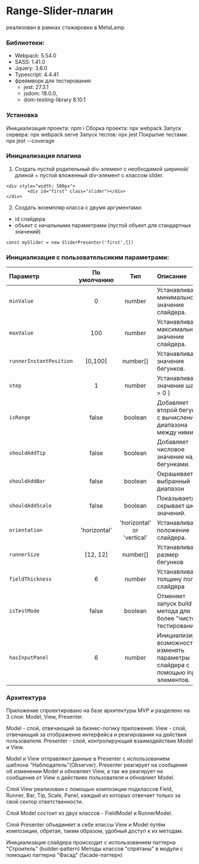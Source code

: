 # Range-Slider-плагин
реализован в рамках стажировки в MetaLamp

[Демо-страница]: (https://makarenkovdo.github.io/range-slider/dist/)


### Библиотеки:

* Webpack: 5.54.0
* SASS: 1.41.0
* Jquery: 3.6.0
* Typescript: 4.4.41
* фреймворк для тестирования 
    - jest: 27.3.1
    - jsdom: 18.0.0,
    - dom-testing-library 8.10.1

### Установка
Инициализация проекта: npm i
Сборка проекта: npx webpack
Запуск сервера: npx webpack serve
Запуск тестов: npx jest
Покрытие тестами: npx jest --coverage

### Инициализация плагина
1) Создать пустой родительный div-элемент с необходимой шириной/длиной + пустой вложенный div-элемент с классом slider.
```
<div style="width: 500px">
        <div id="first" class="slider"></div>
</div>
```
2) Создать экземпляр класса c двумя аргументами:
- id слайдера
- объект с начальными параметрами (пустой объект для стандартных значений)
```
const mySlider = new SliderPresenter('first',{})
```

### Инициализация с пользовательсиким параметрами:

| Параметр                            | По умолчанию | Тип     | Описание                                                                                     |
|:------------------------------------|:------------:|:-------:|:---------------------------------------------------------------------------------------------|
| ```minValue```               | 0            | number  | Устанавливает минимальное значение слайдера.                                                 |
| ```maxValue```               | 100         | number  | Устанавливает максимальное значение слайдера.                                                |
| ```runnerInstantPosition```             | [0,100]          | number[]  | Устанавливает значения бегунков.                                                       |
| ```step```             | 1            | number  | Устанавливает значение шага ( > 0 )     |
| ```isRange```         | false        | boolean | Добавляет второй бегунок с вычислением диапазона между ними.                                                          |
| ```shouldAddTip```             | false         | boolean | Добавляет числовое значение над бегунками.                                                  |
| ```shouldAddBar```        | false        | boolean | Окрашивает выбранный диапазон                                                                     
| ```shouldAddScale```           | false        | boolean | Показывает/скрывает шкалу значений.                                                          
| ```orientation```     | 'horizontal'        | 'horizontal' or 'vertical' | Устанавливает положение слайдера.     
| ```runnerSize```     | [12, 12]        | number[] | Устанавливает размер бегунков
| ```fieldThickness```     | 6       | number | Устанавливает толщину поля слайдера
| ```isTestMode```     | false       | boolean | Отменяет запуск build-метода для более "чистого" тестирования
| ```hasInputPanel```     | 6       | number | Инициализирует возможность изменять параметры слайдера с помощью input-элементов.

### Архитектура
Приложение спроектировано на базе архитектуры MVP и разделено на 3 слоя: Model, View, Presenter.

Model - слой, отвечающий за бизнес-логику приложения.
View - слой, отвечающий за отображение интерфейса и реагирования на действия пользователя.
Presenter - слой, контролирующий взаимодействие Model и View.

Model и View отправляют данные в Presenter с использованием шаблона "Наблюдатель"(Observer). Presenter реагирует на сообщения об изменении Model и обновляет View, а так же реагирует на сообщения от View о действиях пользователя и обновляет Model.

Слой View реализован с помощью композиции подклассов Field, Runner, Bar, Tip, Scale, Panel, каждый из которых отвечает только  за свой сектор ответственности.

Слой Model состоит из двух классов - FieldModel и RunnerModel.

Слой Presenter объединяет в себе классы View и Model путём композиции, обретая, таким образом, удобный доступ к их методам.

Инициализация слайдера происходит с использованием паттерна "Строитель" (builder-pattern)
Методы классов "спрятаны" в модули с помощью паттерна "Фасад" (facade-паттерн)